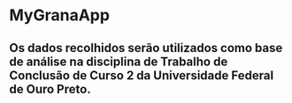 # MyGranaApp
## Os dados recolhidos serão utilizados como base de análise na disciplina de Trabalho de Conclusão de Curso 2 da Universidade Federal de Ouro Preto.
